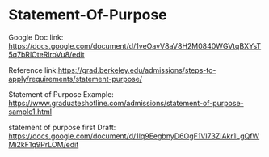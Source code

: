 # Statement-Of-Purpose

Google Doc link: https://docs.google.com/document/d/1veOavV8aV8H2M0840WGVtqBXYsT5q7bRlOteRlroVu8/edit

Reference link:https://grad.berkeley.edu/admissions/steps-to-apply/requirements/statement-purpose/


Statement of Purpose Example: https://www.graduateshotline.com/admissions/statement-of-purpose-sample1.html

statement of purpose first Draft: https://docs.google.com/document/d/1lq9EegbnyD6OgF1VI73ZlAkr1LgQfWMi2kF1q9PrLOM/edit
